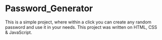 # Password_Generator
This is a simple project, where within a click you can create any random password and use it in your needs. This project was written on HTML, CSS &amp; JavaScript.
